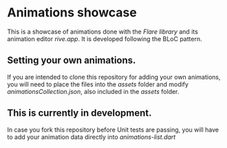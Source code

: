 # Animations showcase

This is a showcase of animations done with the *Flare library* and its animation editor *rive.app*. It is developed following the BLoC pattern.

## Setting your own animations.

If you are intended to clone this repository for adding your own animations, you will need to place the files into the _assets_ folder and modify _animationsCollection.json_, also included in the _assets_ folder.

## This is currently in development.
In case you fork this repository before Unit tests are passing, you will have to add your animation data directly into _animations-list.dart_